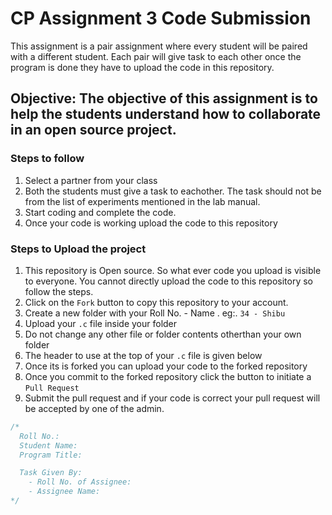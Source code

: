 # CP Assignment 3 Code Submission
This assignment is a pair assignment where every student will be paired with a different student. Each pair will give task to each other once the program is done they have to upload the code in this repository.

## Objective: The objective of this assignment is to help the students understand how to collaborate in an open source project.

### Steps to follow
1. Select a partner from your class
2. Both the students must give a task to eachother. The task should not be from the list of experiments mentioned in the lab manual.
3. Start coding and complete the code.
4. Once your code is working upload the code to this repository

### Steps to Upload the project
1. This repository is Open source. So what ever code you upload is visible to everyone. You cannot directly upload the code to this repository so follow the steps.
2. Click on the ```Fork``` button to copy this repository to your account.
3. Create a new folder with your Roll No. - Name . eg:. ```34 - Shibu```
4. Upload your ```.c``` file inside your folder
5. Do not change any other file or folder contents otherthan your own folder
6. The header to use at the top of your ```.c``` file is given below 
7. Once its is forked you can upload your code to the forked repository
8. Once you commit to the forked repository click the button to initiate a ```Pull Request```
9. Submit the pull request and if your code is correct your pull request will be accepted by one of the admin.

```c
/*
  Roll No.:
  Student Name:
  Program Title:

  Task Given By:
    - Roll No. of Assignee:
    - Assignee Name:
*/
```
